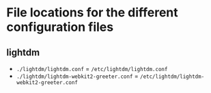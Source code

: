 # File locations for the different configuration files

## lightdm

-   `./lightdm/lightdm.conf` = `/etc/lightdm/lightdm.conf`
-   `./lightdm/lightdm-webkit2-greeter.conf` = `/etc/lightdm/lightdm-webkit2-greeter.conf`
